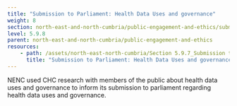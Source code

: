 ```yaml
---
title: "Submission to Parliament: Health Data Uses and governance"
weight: 8
section: north-east-and-north-cumbria/public-engagement-and-ethics/submission-to-parliament-health-data-uses-and-governance
level: 5.9.8
parent: north-east-and-north-cumbria/public-engagement-and-ethics
resources: 
    - path: /assets/north-east-north-cumbria/Section 5.9.7_Submission to Parliament_Health data uses and governance.pdf
      title: "Submission to Parliament: Health Data Uses and governance"
---
```


NENC used CHC research with members of the public about health data uses and governance to inform its submission to parliament regarding health data uses and governance.
        

